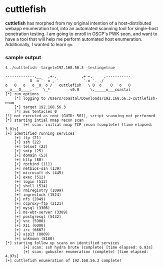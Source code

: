 # cuttlefish

**cuttlefish** has morphed from my original intention of a host-distributed webapp enumeration tool, into an automated scanning tool for single-host penetration testing. I am going to enroll in OSCP's PWK soon, and want to have a tool that will help me perform automated host enumeration. Additionally, I wanted to learn `go`.

### sample output

```
$ ./cuttlefish -target=192.168.56.3 -testing=true

-------------.__   ,+-.           ,+ ~.     ,-----------
           O  o `- o ,-`           `.o `._./            
o   O   o   o _O  o /   cuttlefish   \ O  o    O   o   O
__o___O____,-`  `\_*         v0.0     \._____o___coastal
[*] run options
	[*] logging to /Users/coastal/Downloads/192.168.56.3-cuttlefish-enum
	[*] target 192.168.56.3
	[*] aws tentacles 0
[!] not executed as root (GUID: 501), script scanning not performed
[*] starting intial nmap recon scan
        [+] scan: initial nmap TCP recon (complete) [time elapsed: 3.01s]       
[+] identified running services
	[+] ftp (21)
	[+] ssh (22)
	[+] telnet (23)
	[+] smtp (25)
	[+] domain (53)
	[+] http (80)
	[+] rpcbind (111)
	[+] netbios-ssn (139)
	[+] microsoft-ds (445)
	[+] exec (512)
	[+] login (513)
	[+] shell (514)
	[+] rmiregistry (1099)
	[+] ingreslock (1524)
	[+] nfs (2049)
	[+] ccproxy-ftp (2121)
	[+] mysql (3306)
	[-] ms-wbt-server (3389)
	[+] postgresql (5432)
	[+] vnc (5900)
	[+] X11 (6000)
	[+] irc (6667)
	[+] ajp13 (8009)
	[+] unknown (8180)
[*] starting follow up scans on identified services
        [+] scan: ssh hydra brute (complete) [time elapsed: 6.93s]              
        [+] scan: gobuster enumeration (complete) [time elapsed: 4.97s]         
[+] cuttlefish enumeration of 192.168.56.3 complete!
```